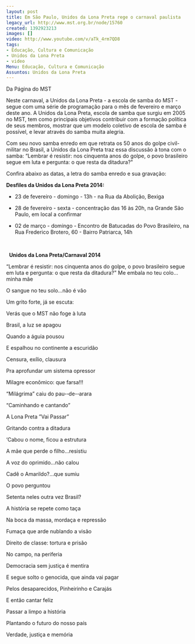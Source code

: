 ```yaml
---
layout: post
title: Em São Paulo, Unidos da Lona Preta rege o carnaval paulista
legacy_url: http://www.mst.org.br/node/15760
created: 1392923213
images: []
video: http://www.youtube.com/v/aTk_4rm7QD8
tags:
- Educação, Cultura e Comunicação
- Unidos da Lona Preta
- video
Menu: Educação, Cultura e Comunicação
Assuntos: Unidos da Lona Preta
---
```



Da Página do MST

Neste carnaval, a Unidos da Lona Preta - a escola de samba do MST - segue com uma série de programação para o mês de fevereiro e março deste ano.
A Unidos da Lona Preta, escola de samba que surgiu em 2005 no MST, tem como principais objetivos contribuir com a formação política de seus membros, mostrar que um modelo coletivo de escola de samba é possível, e levar através do samba muita alegria. 


Com seu novo samba enredo em que retrata os 50 anos do golpe civil-militar no Brasil, a Unidos da Lona Preta traz essa discussão à tona com o samba: “Lembrar é resistir: nos cinquenta anos do golpe, o povo brasileiro segue em luta e pergunta: o que resta da ditadura?"


Confira abaixo as datas, a letra do samba enredo e sua gravação: 



**Desfiles da Unidos da Lona Preta 2014:**


- 23 de fevereiro - domingo - 13h - na Rua da Abolição, Bexiga


- 28 de fevereiro - sexta - concentração das 16 às 20h, na Grande São Paulo, em local a confirmar
- 02 de março - domingo - Encontro de Batucadas do Povo Brasileiro, na Rua Frederico Brotero, 60 - Bairro Patriarca, 14h

 

 
**Unidos da Lona Preta/Carnaval 2014**



“Lembrar é resistir: nos cinquenta anos do golpe, o povo brasileiro segue em luta e pergunta: o que resta da ditadura?"
Me embala no teu colo…minha mãe

O sangue no teu solo…não é vão

Um grito forte, já se escuta:

Verás que o MST não foge à luta


Brasil, a luz se apagou

Quando a águia pousou

E espalhou no continente a escuridão

Censura, exílio, clausura

Pra aprofundar um sistema opressor

Milagre econômico: que farsa!!!

“Milágrima” caiu do pau-­‐de-­‐arara

“Caminhando e cantando”

A Lona Preta ”Vai Passar”

Gritando contra a ditadura

‘Cabou o nome, ficou a estrutura


A mãe que perde o filho…resistiu

A voz do oprimido…não calou

Cadê o Amarildo?…que sumiu

O povo perguntou


Setenta neles outra vez Brasil?

A história se repete como taça

Na boca da massa, mordaça e repressão

Fumaça que arde nublando a visão

Direito de classe: tortura e prisão

No campo, na periferia

Democracia sem justiça é mentira

E segue solto o genocida, que ainda vai pagar

Pelos desaparecidos, Pinheirinho e Carajás


E então cantar feliz

Passar a limpo a história

Plantando o futuro do nosso país

Verdade, justiça e memória
 
